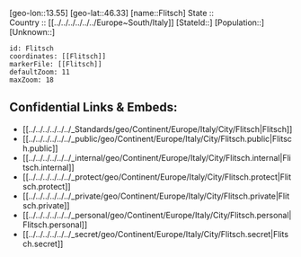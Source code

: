 ﻿---
location: [46.33,13.55] 
mapzoom: [7,12] 
mapmarker: city 
type: City
tags:
- geo/City


SpocWebEntityId: 30191
isDeleted: false
confidential: public

---
[geo-lon::13.55] 
[geo-lat::46.33] 
[name::Flitsch] 
State ::  
Country :: [[../../../../../../Europe~South/Italy]] 
[StateId::] 
[Population::] 
[Unknown::] 


```leaflet
id: Flitsch
coordinates: [[Flitsch]] 
markerFile: [[Flitsch]] 
defaultZoom: 11 
maxZoom: 18
```


## Confidential Links & Embeds: 
- [[../../../../../../_Standards/geo/Continent/Europe/Italy/City/Flitsch|Flitsch]] 
- [[../../../../../../_public/geo/Continent/Europe/Italy/City/Flitsch.public|Flitsch.public]] 
- [[../../../../../../_internal/geo/Continent/Europe/Italy/City/Flitsch.internal|Flitsch.internal]] 
- [[../../../../../../_protect/geo/Continent/Europe/Italy/City/Flitsch.protect|Flitsch.protect]] 
- [[../../../../../../_private/geo/Continent/Europe/Italy/City/Flitsch.private|Flitsch.private]] 
- [[../../../../../../_personal/geo/Continent/Europe/Italy/City/Flitsch.personal|Flitsch.personal]] 
- [[../../../../../../_secret/geo/Continent/Europe/Italy/City/Flitsch.secret|Flitsch.secret]] 
